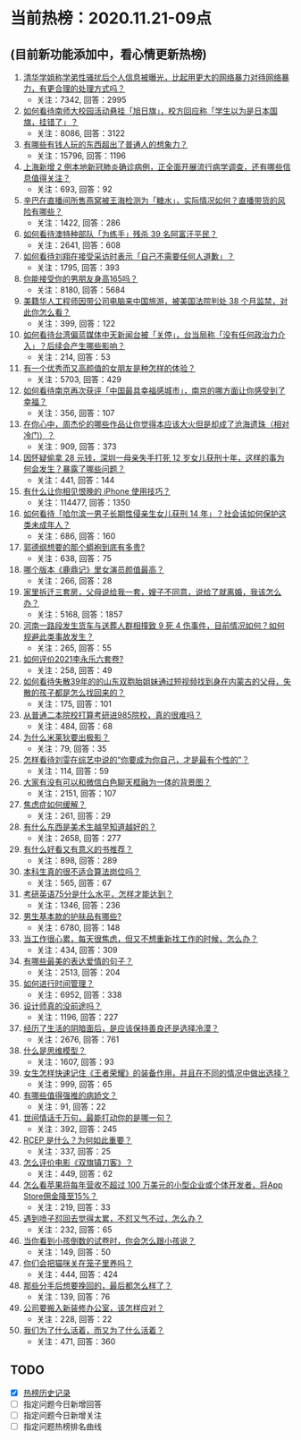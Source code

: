 # 当前热榜：2020.11.21-09点
## (目前新功能添加中，看心情更新热榜)
1. [清华学姐称学弟性骚扰后个人信息被曝光，比起用更大的网络暴力对待网络暴力，有更合理的处理方式吗？](https://www.zhihu.com/question/431133682)
    * 关注：7342, 回答：2995
2. [如何看待南师大校园活动悬挂「旭日旗」，校方回应称「学生以为是日本国旗，挂错了」？](https://www.zhihu.com/question/431088822)
    * 关注：8086, 回答：3122
3. [有哪些有钱人玩的东西超出了普通人的想象力？](https://www.zhihu.com/question/419405556)
    * 关注：15796, 回答：1196
4. [上海新增 2 例本地新冠肺炎确诊病例，正全面开展流行病学调查，还有哪些信息值得关注？](https://www.zhihu.com/question/431237960)
    * 关注：693, 回答：92
5. [辛巴在直播间所售燕窝被王海检测为「糖水」，实际情况如何？直播带货的风险有哪些？](https://www.zhihu.com/question/430201509)
    * 关注：1422, 回答：286
6. [如何看待澳特种部队「为练手」残杀 39 名阿富汗平民？](https://www.zhihu.com/question/430974982)
    * 关注：2641, 回答：608
7. [如何看待刘翔在接受采访时表示「自己不需要任何人道歉」？](https://www.zhihu.com/question/431151045)
    * 关注：1795, 回答：393
8. [你能接受你的男朋友身高165吗？](https://www.zhihu.com/question/365611973)
    * 关注：8180, 回答：5684
9. [美籍华人工程师因带公司电脑来中国旅游，被美国法院判处 38 个月监禁，对此你怎么看？](https://www.zhihu.com/question/431037369)
    * 关注：399, 回答：122
10. [如何看待台湾偏蓝媒体中天新闻台被「关停」，台当局称「没有任何政治力介入」？后续会产生哪些影响？](https://www.zhihu.com/question/431163452)
    * 关注：214, 回答：53
11. [有一个优秀而又高颜值的女朋友是种怎样的体验？](https://www.zhihu.com/question/314826437)
    * 关注：5703, 回答：429
12. [如何看待南京再次获评「中国最具幸福感城市」，南京的哪方面让你感受到了幸福？](https://www.zhihu.com/question/430980777)
    * 关注：356, 回答：107
13. [在你心中，周杰伦的哪些作品让你觉得本应该大火但是却成了沧海遗珠（相对冷门）？](https://www.zhihu.com/question/421812806)
    * 关注：909, 回答：373
14. [因怀疑偷拿 28 元钱，深圳一母亲失手打死 12 岁女儿获刑十年，这样的事为何会发生？暴露了哪些问题？](https://www.zhihu.com/question/430985711)
    * 关注：441, 回答：144
15. [有什么让你相见恨晚的 iPhone 使用技巧？](https://www.zhihu.com/question/33734678)
    * 关注：114477, 回答：1350
16. [如何看待「哈尔滨一男子长期性侵亲生女儿获刑 14 年」？社会该如何保护这类未成年人？](https://www.zhihu.com/question/431204275)
    * 关注：686, 回答：160
17. [郭德纲想要的那个蟒袍到底有多贵?](https://www.zhihu.com/question/393323343)
    * 关注：638, 回答：75
18. [哪个版本《鹿鼎记》里女演员颜值最高？](https://www.zhihu.com/question/27037633)
    * 关注：266, 回答：28
19. [家里拆迁三套房，父母说给我一套，嫂子不同意，说给了就离婚，我该怎么办？](https://www.zhihu.com/question/426309230)
    * 关注：5168, 回答：1857
20. [河南一路段发生货车与送葬人群相撞致 9 死 4 伤事件，目前情况如何？如何规避此类事故发生？](https://www.zhihu.com/question/431132958)
    * 关注：265, 回答：55
21. [如何评价2021李永乐六套卷?](https://www.zhihu.com/question/430152310)
    * 关注：258, 回答：49
22. [如何看待失散39年的的山东双胞胎姐妹通过短视频找到身在内蒙古的父母，失散的孩子都是怎么找回来的？](https://www.zhihu.com/question/431141790)
    * 关注：175, 回答：101
23. [从普通二本院校打算考研进985院校，真的很难吗？](https://www.zhihu.com/question/416897058)
    * 关注：484, 回答：68
24. [为什么米莱狄要出极影？](https://www.zhihu.com/question/348901039)
    * 关注：79, 回答：35
25. [怎样看待刘雯在综艺中说的“你要成为你自己，才是最有个性的”？](https://www.zhihu.com/question/431175465)
    * 关注：114, 回答：59
26. [大家有没有可以和微信白色聊天框融为一体的背景图？](https://www.zhihu.com/question/379486356)
    * 关注：2151, 回答：107
27. [焦虑症如何缓解？](https://www.zhihu.com/question/53153365)
    * 关注：261, 回答：29
28. [有什么东西是美术生越早知道越好的？](https://www.zhihu.com/question/53085809)
    * 关注：2658, 回答：277
29. [有什么好看又有意义的书推荐？](https://www.zhihu.com/question/426204798)
    * 关注：898, 回答：289
30. [本科生真的很不适合算法岗位吗？](https://www.zhihu.com/question/425828012)
    * 关注：565, 回答：67
31. [考研英语75分是什么水平，怎样才能达到？](https://www.zhihu.com/question/363903830)
    * 关注：1346, 回答：236
32. [男生基本款的护肤品有哪些?](https://www.zhihu.com/question/35348374)
    * 关注：6780, 回答：148
33. [当工作很心累，每天很焦虑，但又不想重新找工作的时候，怎么办？](https://www.zhihu.com/question/429227730)
    * 关注：434, 回答：309
34. [有哪些最美的表达爱情的句子？](https://www.zhihu.com/question/30344056)
    * 关注：2513, 回答：204
35. [如何进行时间管理？](https://www.zhihu.com/question/19705539)
    * 关注：6952, 回答：338
36. [设计师真的没前途吗？](https://www.zhihu.com/question/412910313)
    * 关注：1196, 回答：227
37. [经历了生活的阴暗面后，是应该保持善良还是选择冷漠？](https://www.zhihu.com/question/426335302)
    * 关注：2676, 回答：761
38. [什么是思维模型？](https://www.zhihu.com/question/423613286)
    * 关注：1607, 回答：93
39. [女生怎样快速记住《王者荣耀》的装备作用，并且在不同的情况中做出选择？](https://www.zhihu.com/question/320834090)
    * 关注：999, 回答：65
40. [有哪些值得强推的病娇文？](https://www.zhihu.com/question/421766467)
    * 关注：91, 回答：22
41. [世间情话千万句，最能打动你的是哪一句？](https://www.zhihu.com/question/420897643)
    * 关注：392, 回答：245
42. [RCEP 是什么？为何如此重要？](https://www.zhihu.com/question/430373016)
    * 关注：337, 回答：25
43. [怎么评价电影《双旗镇刀客》？](https://www.zhihu.com/question/22458577)
    * 关注：449, 回答：62
44. [怎么看苹果将每年营收不超过 100 万美元的小型企业或个体开发者，将App Store佣金降至15%？](https://www.zhihu.com/question/430947533)
    * 关注：219, 回答：33
45. [遇到喷子怼回去觉得太累，不怼又气不过，怎么办？](https://www.zhihu.com/question/430273239)
    * 关注：232, 回答：65
46. [当你看到小孩倒数的试卷时，你会怎么跟小孩说？](https://www.zhihu.com/question/430152573)
    * 关注：149, 回答：50
47. [你们会把猫咪关在笼子里养吗？](https://www.zhihu.com/question/424493088)
    * 关注：444, 回答：424
48. [那些分手后想要挽回的，最后都怎么样了？](https://www.zhihu.com/question/398993214)
    * 关注：139, 回答：76
49. [公司要搬入新装修办公室，该怎样应对？](https://www.zhihu.com/question/21071839)
    * 关注：228, 回答：22
50. [我们为了什么活着，而又为了什么活着？](https://www.zhihu.com/question/429149928)
    * 关注：471, 回答：360
## TODO
* [x] [热榜历史记录](hot_history/AllHot.md)
* [ ] 指定问题今日新增回答
* [ ] 指定问题今日新增关注
* [ ] 指定问题热榜排名曲线

